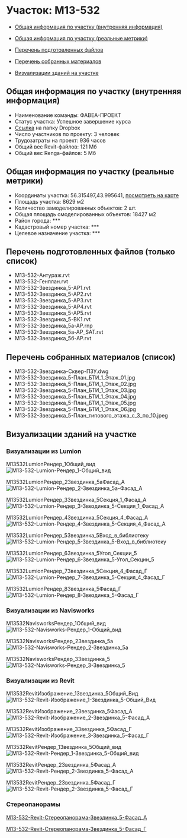 # Участок: M13-532

* [Общая информация по участку (внутренняя информация)](#Chapter1)

* [Общая информация по участку (реальные метрики)](#Chapter2)

* [Перечень подготовленных файлов](#Chapter3)

* [Перечень собранных материалов](#Chapter4)

* [Визуализации зданий на участке](#Chapter6)

## <a id="Chapter1"></a> Общая информация по участку (внутренняя информация)
+ Наименование команды: ФАВЕА-ПРОЕКТ
+ Статус участка: Успешное завершение курса
+ [Ссылка](https://www.dropbox.com/sh/wvvgv1nw1iqred9/AABWr_UjPj4UgZsb_yADO_pda/M13_532?dl=0) на папку Dropbox
+ Число участников по проекту: 3 человек
+ Трудозатраты на проект: 936 часов
+ Общий вес Revit-файлов: 121 Мб
+ Общий вес Renga-файлов: 5 Мб
## <a id="Chapter2"></a> Общая информация по участку (реальные метрики)
+ Координаты участка: 56.315497,43.995641, [посмотреть на карте](https://yandex.ru/maps/47/nizhny-novgorod/?ll=43.995641%2C56.315497&z=19)
+ Площадь участка: 8629 м2
+ Количество замоделированных объектов: 2 шт.
+ Общая площадь смоделированных объектов: 18427 м2
+ Район города: *** 
+ Кадастровый номер участка: *** 
+ Целевое назначение участка: *** 
## <a id="Chapter3"></a> Перечень подготовленных файлов (только список)
+ M13-532-Антураж.rvt
+ M13-532-Генплан.rvt
+ M13-532-Звездинка_5-АР1.rvt
+ M13-532-Звездинка_5-АР2.rvt
+ M13-532-Звездинка_5-АР3.rvt
+ M13-532-Звездинка_5-АР4.rvt
+ M13-532-Звездинка_5-АР5.rvt
+ M13-532-Звездинка_5-ВК1.rvt
+ M13-532-Звездинка_5а-АР.rnp
+ M13-532-Звездинка_5а-АР_SAT.rvt
+ M13-532-Звездинка_5б-АР.rvt
## <a id="Chapter4"></a> Перечень собранных материалов (список)
+ M13-532-Звездинка-Сквер-ПЗУ.dwg
+ M13-532-Звездинка_5-План_БТИ_1_Этаж_01.jpg
+ M13-532-Звездинка_5-План_БТИ_1_Этаж_02.jpg
+ M13-532-Звездинка_5-План_БТИ_1_Этаж_03.jpg
+ M13-532-Звездинка_5-План_БТИ_1_Этаж_04.jpg
+ M13-532-Звездинка_5-План_БТИ_1_Этаж_05.jpg
+ M13-532-Звездинка_5-План_БТИ_1_Этаж_06.jpg
+ M13-532-Звездинка_5-План_типового_этажа_с_3_по_10.jpeg
## <a id="Chapter6"></a> Визуализации зданий на участке
### Визуализации из Lumion
M13532LumionРендер_1Общий_вид
![M13-532-Lumion-Рендер_1-Общий_вид](/Images/M13_532/M13-532-Lumion-Рендер_1-Общий_вид_Compressed.jpg)

M13532LumionРендер_2Звездинка_5аФасад_А
![M13-532-Lumion-Рендер_2-Звездинка_5а-Фасад_А](/Images/M13_532/M13-532-Lumion-Рендер_2-Звездинка_5а-Фасад_А_Compressed.jpg)

M13532LumionРендер_3Звездинка_5Секция_1_Фасад_А
![M13-532-Lumion-Рендер_3-Звездинка_5-Секция_1_Фасад_А](/Images/M13_532/M13-532-Lumion-Рендер_3-Звездинка_5-Секция_1_Фасад_А_Compressed.jpg)

M13532LumionРендер_4Звездинка_5Секция_4_Фасад_А
![M13-532-Lumion-Рендер_4-Звездинка_5-Секция_4_Фасад_А](/Images/M13_532/M13-532-Lumion-Рендер_4-Звездинка_5-Секция_4_Фасад_А_Compressed.jpg)

M13532LumionРендер_5Звездинка_5Вход_в_библиотеку
![M13-532-Lumion-Рендер_5-Звездинка_5-Вход_в_библиотеку](/Images/M13_532/M13-532-Lumion-Рендер_5-Звездинка_5-Вход_в_библиотеку_Compressed.jpg)

M13532LumionРендер_6Звездинка_5Угол_Секции_5
![M13-532-Lumion-Рендер_6-Звездинка_5-Угол_Секции_5](/Images/M13_532/M13-532-Lumion-Рендер_6-Звездинка_5-Угол_Секции_5_Compressed.jpg)

M13532LumionРендер_7Звездинка_5Секция_4_Фасад_Г
![M13-532-Lumion-Рендер_7-Звездинка_5-Секция_4_Фасад_Г](/Images/M13_532/M13-532-Lumion-Рендер_7-Звездинка_5-Секция_4_Фасад_Г_Compressed.jpg)

M13532LumionРендер_8Звездинка_5Фасад_Г
![M13-532-Lumion-Рендер_8-Звездинка_5-Фасад_Г](/Images/M13_532/M13-532-Lumion-Рендер_8-Звездинка_5-Фасад_Г_Compressed.jpg)

### Визуализации из Navisworks
M13532NavisworksРендер_1Общий_вид
![M13-532-Navisworks-Рендер_1-Общий_вид](/Images/M13_532/M13-532-Navisworks-Рендер_1-Общий_вид_Compressed.jpg)

M13532NavisworksРендер_2Звездинка_5а
![M13-532-Navisworks-Рендер_2-Звездинка_5а](/Images/M13_532/M13-532-Navisworks-Рендер_2-Звездинка_5а_Compressed.jpg)

M13532NavisworksРендер_3Звездинка_5
![M13-532-Navisworks-Рендер_3-Звездинка_5](/Images/M13_532/M13-532-Navisworks-Рендер_3-Звездинка_5_Compressed.jpg)

### Визуализации из Revit
M13532RevitИзображение_1Звездинка_5Общий_Вид
![M13-532-Revit-Изображение_1-Звездинка_5-Общий_Вид](/Images/M13_532/M13-532-Revit-Изображение_1-Звездинка_5-Общий_Вид_Compressed.jpg)

M13532RevitИзображение_2Звездинка_5Фасад_А
![M13-532-Revit-Изображение_2-Звездинка_5-Фасад_А](/Images/M13_532/M13-532-Revit-Изображение_2-Звездинка_5-Фасад_А_Compressed.jpg)

M13532RevitИзображение_3Звездинка_5Фасад_Г
![M13-532-Revit-Изображение_3-Звездинка_5-Фасад_Г](/Images/M13_532/M13-532-Revit-Изображение_3-Звездинка_5-Фасад_Г_Compressed.jpg)

M13532RevitРендер_1Звездинка_5Общий_вид
![M13-532-Revit-Рендер_1-Звездинка_5-Общий_вид](/Images/M13_532/M13-532-Revit-Рендер_1-Звездинка_5-Общий_вид_Compressed.jpg)

M13532RevitРендер_2Звездинка_5Фасад_А
![M13-532-Revit-Рендер_2-Звездинка_5-Фасад_А](/Images/M13_532/M13-532-Revit-Рендер_2-Звездинка_5-Фасад_А_Compressed.jpg)

M13532RevitРендер_2Звездинка_5Фасад_Г
![M13-532-Revit-Рендер_2-Звездинка_5-Фасад_Г](/Images/M13_532/M13-532-Revit-Рендер_2-Звездинка_5-Фасад_Г_Compressed.jpg)

### Стереопанорамы
[M13-532-Revit-Стереопанорама-Звездинка_5-Фасад_А](https://pano.autodesk.com/pano.html?url=jpgs/20acb860-7bfe-4073-89b0-2453b0933d42&version=2)

[M13-532-Revit-Стереопанорама-Звездинка_5-Фасад_Г](https://pano.autodesk.com/pano.html?url=jpgs/4ea71161-9281-4c00-93a8-d5d318094741&version=2)

